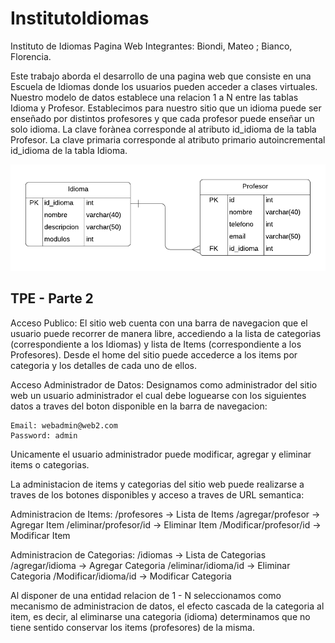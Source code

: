# InstitutoIdiomas
Instituto de Idiomas Pagina Web
Integrantes: Biondi, Mateo ; Bianco, Florencia.

Este trabajo aborda el desarrollo de una pagina web que consiste en una Escuela de Idiomas donde los usuarios pueden acceder a clases virtuales. 
Nuestro modelo de datos establece una relacion 1 a N entre las tablas Idioma y Profesor. 
Establecimos para nuestro sitio que un idioma puede ser enseñado por distintos profesores y que cada profesor puede enseñar un solo idioma.
La clave forànea corresponde al atributo id_idioma de la tabla Profesor.
La clave primaria corresponde al atributo primario autoincremental id_idioma de la tabla Idioma. 

![image](docs/img/erd.png)

## TPE - Parte 2

Acceso Publico:
El sitio web cuenta con una barra de navegacion que el usuario puede recorrer de manera libre, accediendo a la lista de categorias (correspondiente a los Idiomas) y lista de Items (correspondiente a los Profesores).
Desde el home del sitio puede accederce a los items por categoria y los detalles de cada uno de ellos.

Acceso Administrador de Datos:
Designamos como administrador del sitio web un usuario administrador el cual debe loguearse con los siguientes datos a traves del boton disponible en la barra de navegacion:
```
Email: webadmin@web2.com
Password: admin
```
Unicamente el usuario administrador puede modificar, agregar y eliminar items o categorias.

La administacion de items y categorias del sitio web puede realizarse a traves de los botones disponibles y acceso a traves de URL semantica:

Administracion de Items:
/profesores -> Lista de Items 
/agregar/profesor -> Agregar Item 
/eliminar/profesor/id -> Eliminar Item 
/Modificar/profesor/id -> Modificar Item

Administracion de Categorias:
/idiomas -> Lista de Categorias
/agregar/idioma -> Agregar Categoria 
/eliminar/idioma/id -> Eliminar Categoria 
/Modificar/idioma/id -> Modificar Categoria

Al disponer de una entidad relacion de 1 - N seleccionamos como mecanismo de administracion de datos, el efecto cascada de la categoria al item, es decir, al eliminarse una categoria (idioma) determinamos que no tiene sentido conservar los items (profesores) de la misma.





